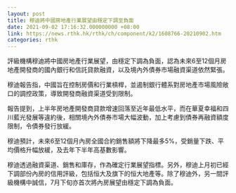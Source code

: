 ```yaml
---
layout: post
title: 穆迪將中國房地產行業展望由穩定下調至負面
date: 2021-09-02 17:16:32.000000000 +08:00
link: https://news.rthk.hk/rthk/ch/component/k2/1608766-20210902.htm
categories: rthk
---
```


評級機構穆迪將中國房地產行業展望，由穩定下調為負面，認為未來6至12個月房地產開發商的國內銀行和信託貸款融資，以及境內外債券市場融資渠道依然緊張。

穆迪報告指，中國旨在控制房價和行業槓桿，並遏制銀行體系對房地產市場風險敞口的調控政策，導致開發商融資渠道受到限制。

報告提到，上半年房地產開發商貸款增速回落至近年最低水平，而在華夏幸福和四川藍光發展等違約後，相關境內外債券市場大幅波動，加上考慮到債券再融資額度限制，令債券發行放緩。

穆迪預計，未來6至12個月內房全國合約銷售額將下降最多5%，受銷量下跌、平均價格升幅放緩，及去年下半年高基數影響。

穆迪透過融資渠道、銷售和庫存，作為確定行業展望指標。另外，穆迪上月初已經下調部份內房的信用評級，包括恒大及旗下的恒大地產等。除了穆迪外，另一間評級機構中誠信，7月下旬亦首次將內房展望由穩定下調為負面。
